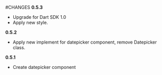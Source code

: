 #CHANGES
**0.5.3**

* Upgrade for Dart SDK 1.0
* Apply new style.

**0.5.2**

* Apply new implement for datepicker component, remove Datepicker class.

**0.5.1**

* Create datepicker component
